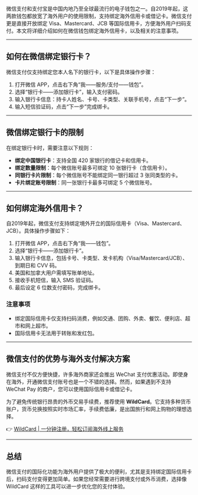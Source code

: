 微信支付和支付宝是中国内地乃至全球最流行的电子钱包之一。自2019年起，这两款钱包都放宽了海外用户的使用限制，支持绑定海外信用卡或借记卡。微信支付更是直接开放绑定 Visa、Mastercard、JCB 等国际信用卡，方便海外用户扫码支付。本文将详细介绍如何在微信钱包绑定海外信用卡，以及相关的注意事项。

---

## 如何在微信绑定银行卡？

微信支付仅支持绑定您本人名下的银行卡，以下是具体操作步骤：

1. 打开微信 APP，点击右下角“我——服务/支付——钱包”。
2. 选择“银行卡——添加银行卡”，输入支付密码。
3. 输入银行卡信息：持卡人姓名、卡号、卡类型、关联手机号，点击“下一步”。
4. 输入短信验证码，点击“下一步”完成绑卡。

---

## 微信绑定银行卡的限制

在绑定银行卡时，需要注意以下规则：

- **绑定中国银行卡**：支持全国 420 家银行的借记卡和信用卡。
- **绑定数量限制**：每个微信账号最多可绑定 10 张银行卡（含信用卡）。
- **同银行卡片限制**：每个微信账号不能绑定同一银行超过 3 张同类型的卡。
- **卡片绑定账号限制**：同一张银行卡最多可绑定 5 个微信账号。

---

## 如何绑定海外信用卡？

自2019年起，微信支付支持绑定境外开立的国际信用卡（Visa、Mastercard、JCB）。具体操作步骤如下：

1. 打开微信 APP，点击右下角“我——钱包”。
2. 选择“银行卡——添加银行卡”。
3. 输入银行卡信息，包括卡号、卡类型、发卡机构（Visa/Mastercard/JCB）、到期日和 CVV 码。
4. 美国和加拿大用户需填写账单地址。
5. 接收手机短信，输入 SMS 验证码。
6. 最后设定 6 位数支付密码，完成绑卡。

### 注意事项

- 绑定国际信用卡仅支持扫码消费，例如交通、团购、外卖、餐饮、便利店、超市和网上超市。
- 国际信用卡无法用于转账和发红包。

---

## 微信支付的优势与海外支付解决方案

微信支付不仅方便快捷，许多海外商家还会推出 WeChat 支付优惠活动。即使身在海外，开通微信支付账号也是一个不错的选择。然而，如果遇到不支持 WeChat Pay 的商户，您可以使用国际信用卡或借记卡。

为了避免传统银行昂贵的外币交易手续费，推荐使用 **WildCard**。它支持多种货币账户，货币兑换按照实时市场汇率，手续费低廉，是出国旅行和网上购物的理想选择。

👉 [WildCard | 一分钟注册，轻松订阅海外线上服务](https://bit.ly/bewildcard)

---

## 总结

微信支付的国际化功能为海外用户提供了极大的便利，尤其是支持绑定国际信用卡后，扫码支付变得更加简单。如果您经常需要进行跨境支付或外币消费，选择像 WildCard 这样的工具可以进一步优化您的支付体验。